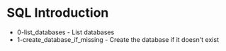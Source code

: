 # SQL Introduction
- 0-list_databases - List databases
- 1-create_database_if_missing - Create the database if it doesn't exist
